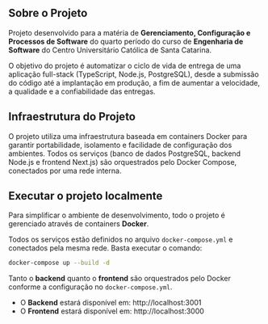 ## Sobre o Projeto

Projeto desenvolvido para a matéria de **Gerenciamento, Configuração e Processos de Software** do quarto período do curso de **Engenharia de Software** do Centro Universitário Católica de Santa Catarina.

O objetivo do projeto é automatizar o ciclo de vida de entrega de uma aplicação full-stack (TypeScript, Node.js, PostgreSQL), desde a submissão do código até a implantação em produção, a fim de aumentar a velocidade, a qualidade e a confiabilidade das entregas.

## Infraestrutura do Projeto

O projeto utiliza uma infraestrutura baseada em containers Docker para garantir portabilidade, isolamento e facilidade de configuração dos ambientes. Todos os serviços (banco de dados PostgreSQL, backend Node.js e frontend Next.js) são orquestrados pelo Docker Compose, conectados por uma rede interna.

## Executar o projeto localmente

Para simplificar o ambiente de desenvolvimento, todo o projeto é gerenciado através de containers **Docker**.

Todos os serviços estão definidos no arquivo `docker-compose.yml` e conectados pela mesma rede. Basta executar o comando:

```bash
docker-compose up --build -d
```

Tanto o **backend** quanto o **frontend** são orquestrados pelo Docker conforme a configuração no `docker-compose.yml`.

- O **Backend** estará disponível em: http://localhost:3001
- O **Frontend** estará disponível em: http://localhost:3000